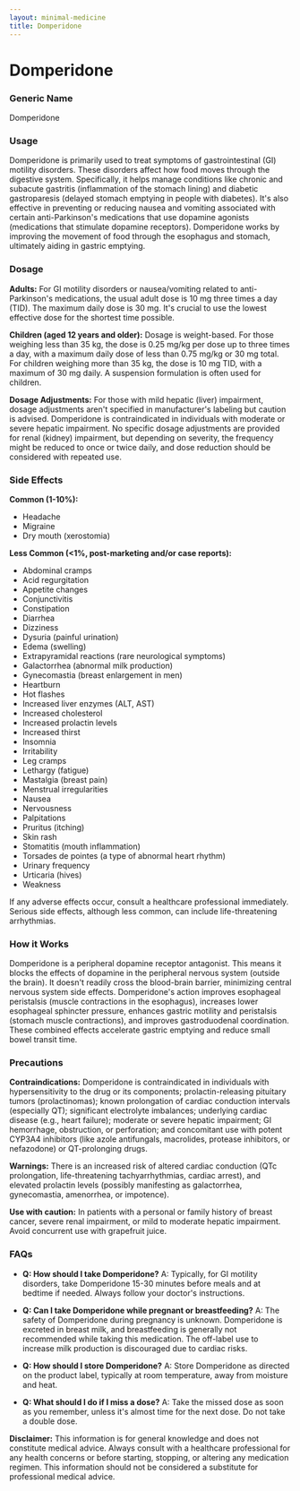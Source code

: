 ```yaml
---
layout: minimal-medicine
title: Domperidone
---
```


# Domperidone
### Generic Name
Domperidone

### Usage
Domperidone is primarily used to treat symptoms of gastrointestinal (GI) motility disorders.  These disorders affect how food moves through the digestive system.  Specifically, it helps manage conditions like chronic and subacute gastritis (inflammation of the stomach lining) and diabetic gastroparesis (delayed stomach emptying in people with diabetes).  It's also effective in preventing or reducing nausea and vomiting associated with certain anti-Parkinson's medications that use dopamine agonists (medications that stimulate dopamine receptors).  Domperidone works by improving the movement of food through the esophagus and stomach, ultimately aiding in gastric emptying.


### Dosage
**Adults:** For GI motility disorders or nausea/vomiting related to anti-Parkinson's medications, the usual adult dose is 10 mg three times a day (TID).  The maximum daily dose is 30 mg.  It's crucial to use the lowest effective dose for the shortest time possible.

**Children (aged 12 years and older):**  Dosage is weight-based. For those weighing less than 35 kg, the dose is 0.25 mg/kg per dose up to three times a day, with a maximum daily dose of less than 0.75 mg/kg or 30 mg total.  For children weighing more than 35 kg, the dose is 10 mg TID, with a maximum of 30 mg daily.  A suspension formulation is often used for children.

**Dosage Adjustments:**  For those with mild hepatic (liver) impairment, dosage adjustments aren't specified in manufacturer's labeling but caution is advised.  Domperidone is contraindicated in individuals with moderate or severe hepatic impairment.  No specific dosage adjustments are provided for renal (kidney) impairment, but depending on severity, the frequency might be reduced to once or twice daily, and dose reduction should be considered with repeated use.


### Side Effects
**Common (1-10%):**

* Headache
* Migraine
* Dry mouth (xerostomia)

**Less Common (<1%, post-marketing and/or case reports):**

* Abdominal cramps
* Acid regurgitation
* Appetite changes
* Conjunctivitis
* Constipation
* Diarrhea
* Dizziness
* Dysuria (painful urination)
* Edema (swelling)
* Extrapyramidal reactions (rare neurological symptoms)
* Galactorrhea (abnormal milk production)
* Gynecomastia (breast enlargement in men)
* Heartburn
* Hot flashes
* Increased liver enzymes (ALT, AST)
* Increased cholesterol
* Increased prolactin levels
* Increased thirst
* Insomnia
* Irritability
* Leg cramps
* Lethargy (fatigue)
* Mastalgia (breast pain)
* Menstrual irregularities
* Nausea
* Nervousness
* Palpitations
* Pruritus (itching)
* Skin rash
* Stomatitis (mouth inflammation)
* Torsades de pointes (a type of abnormal heart rhythm)
* Urinary frequency
* Urticaria (hives)
* Weakness


If any adverse effects occur, consult a healthcare professional immediately.  Serious side effects, although less common, can include life-threatening arrhythmias.


### How it Works
Domperidone is a peripheral dopamine receptor antagonist.  This means it blocks the effects of dopamine in the peripheral nervous system (outside the brain). It doesn't readily cross the blood-brain barrier, minimizing central nervous system side effects.  Domperidone's action improves esophageal peristalsis (muscle contractions in the esophagus), increases lower esophageal sphincter pressure, enhances gastric motility and peristalsis (stomach muscle contractions), and improves gastroduodenal coordination. These combined effects accelerate gastric emptying and reduce small bowel transit time.


### Precautions
**Contraindications:** Domperidone is contraindicated in individuals with hypersensitivity to the drug or its components; prolactin-releasing pituitary tumors (prolactinomas); known prolongation of cardiac conduction intervals (especially QT); significant electrolyte imbalances; underlying cardiac disease (e.g., heart failure); moderate or severe hepatic impairment; GI hemorrhage, obstruction, or perforation; and concomitant use with potent CYP3A4 inhibitors (like azole antifungals, macrolides, protease inhibitors, or nefazodone) or QT-prolonging drugs.

**Warnings:**  There is an increased risk of altered cardiac conduction (QTc prolongation, life-threatening tachyarrhythmias, cardiac arrest), and elevated prolactin levels (possibly manifesting as galactorrhea, gynecomastia, amenorrhea, or impotence).

**Use with caution:** In patients with a personal or family history of breast cancer, severe renal impairment, or mild to moderate hepatic impairment.  Avoid concurrent use with grapefruit juice.


### FAQs

* **Q: How should I take Domperidone?** A: Typically, for GI motility disorders, take Domperidone 15-30 minutes before meals and at bedtime if needed.  Always follow your doctor's instructions.

* **Q: Can I take Domperidone while pregnant or breastfeeding?** A:  The safety of Domperidone during pregnancy is unknown.  Domperidone is excreted in breast milk, and breastfeeding is generally not recommended while taking this medication.  The off-label use to increase milk production is discouraged due to cardiac risks.

* **Q: How should I store Domperidone?** A: Store Domperidone as directed on the product label, typically at room temperature, away from moisture and heat.

* **Q: What should I do if I miss a dose?** A:  Take the missed dose as soon as you remember, unless it's almost time for the next dose. Do not take a double dose.


**Disclaimer:** This information is for general knowledge and does not constitute medical advice. Always consult with a healthcare professional for any health concerns or before starting, stopping, or altering any medication regimen.  This information should not be considered a substitute for professional medical advice.
